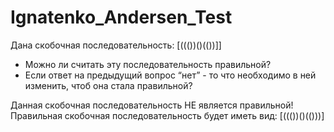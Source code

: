 # Ignatenko_Andersen_Test

Дана скобочная последовательность: [((())()(())]]
- Можно ли считать эту последовательность правильной?
- Если ответ на предыдущий вопрос “нет” - то что необходимо в ней изменить, чтоб она стала правильной?

Данная скобочная последовательность НЕ является правильной!
Правильная скобочная последовательность будет иметь вид: [((())()(()))]
